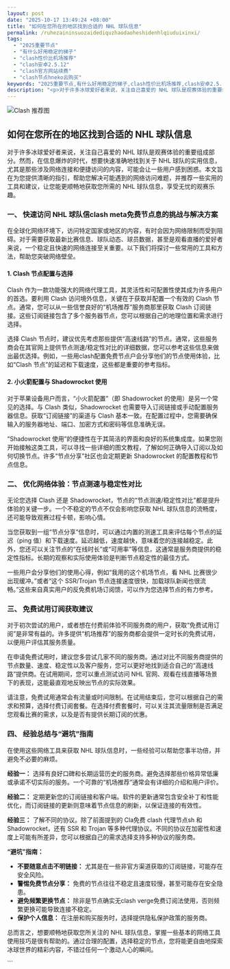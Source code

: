 ```yaml
---
layout: post
date: "2025-10-17 13:49:24 +08:00"
title: "如何在您所在的地区找到合适的 NHL 球队信息"
permalink: /ruhezaininsuozaidediquzhaodaoheshidenhlqiuduixinxi/
tags:
  - "2025重要节点"
  - "有什么好用稳定的梯子"
  - "clash性价比机场推荐"
  - "clash安卓2.5.12"
  - "clash官方网站续费"
  - "clash节点hneko云购买"
keywords: "2025重要节点,有什么好用稳定的梯子,clash性价比机场推荐,clash安卓2.5.12,clash官方网站续费,clash节点hneko云购买"
description: "<p>对于许多冰球爱好者来说，关注自己喜爱的 NHL 球队是观赛体验的重要组成部分。然而，在信息爆炸的时代，想要快速准确地找到关于 NHL 球队的实用信息，尤其是那些涉及网络连接和便捷访问的内容，可能会让一些用户感到困惑。本文旨在为您提供清晰的指引，帮助您解决可能遇到的网络访问难题，并推荐一些实用的工具和建议，让您能更顺畅地获取您所需的 NHL 球队信息，享受无忧的观赛乐趣。</p>"
---
```


![Clash 推荐图](https://clashjd.github.io/assets/img/付费机场订阅.png)

## 如何在您所在的地区找到合适的 NHL 球队信息

<p>对于许多冰球爱好者来说，关注自己喜爱的 NHL 球队是观赛体验的重要组成部分。然而，在信息爆炸的时代，想要快速准确地找到关于 NHL 球队的实用信息，尤其是那些涉及网络连接和便捷访问的内容，可能会让一些用户感到困惑。本文旨在为您提供清晰的指引，帮助您解决可能遇到的网络访问难题，并推荐一些实用的工具和建议，让您能更顺畅地获取您所需的 NHL 球队信息，享受无忧的观赛乐趣。</p>
<h3>一、 快速访问 NHL 球队信clash meta免费节点息的挑战与解决方案</h3>
<p>在全球化网络环境下，访问特定国家或地区的内容，有时会因为网络限制而受到阻碍。对于需要获取最新比赛信息、球队动态、球员数据，甚至是观看直播的爱好者来说，一个稳定且快速的网络连接至关重要。以下我们将探讨一些常用的工具和方法，帮助您突破网络壁垒。</p>
<h4>1. Clash 节点配置与选择</h4>
<p>Clash 作为一款功能强大的网络代理工具，其灵活性和可配置性使其成为许多用户的首选。要利用 Clash 访问境外信息，关键在于获取并配置一个有效的 Clash 节点。通常，您可以从一些信誉良好的“机场推荐”服务商那里获取 Clash 订阅链接。这些订阅链接包含了多个服务器节点，您可以根据自己的地理位置和需求进行选择。</p>
<p>选择 Clash 节点时，建议优先考虑那些提供“高速线路”的节点。通常，这些服务商会在其官网上提供节点测速/稳定性对比的详细数据，您可以参考这些信息来做出最优选择。例如，一些用clash配置免费节点户会分享他们的节点使用体验，比如“Clash 节点”的延迟和下载速度，这些都是重要的参考指标。</p>
<h4>2. 小火箭配置与 Shadowrocket 使用</h4>
<p>对于苹果设备用户而言，“小火箭配置”（即 Shadowrocket 的使用）是另一个常见的选择。与 Clash 类似，Shadowrocket 也需要导入订阅链接或手动配置服务器信息。获取“订阅链接”的渠道与 Clash 基本一致。在配置过程中，您需要确保输入的服务器地址、端口、加密方式和密码等信息准确无误。</p>
<p>“Shadowrocket 使用”的便捷性在于其简洁的界面和良好的系统集成度。如果您刚开始接触这类工具，可以寻找一些详细的图文教程，了解如何正确导入订阅以及如何切换节点。许多“节点分享”社区也会定期更新 Shadowrocket 的配置教程和节点信息。</p>
<h3>二、 优化网络体验：节点测速与稳定性对比</h3>
<p>无论您选择 Clash 还是 Shadowrocket，节点的“节点测速/稳定性对比”都是提升体验的关键一步。一个不稳定的节点不仅会影响您获取 NHL 球队信息的流畅度，还可能导致观赛过程卡顿，影响心情。</p>
<p>当您获取到一组“节点分享”信息时，可以通过内置的测速工具来评估每个节点的延迟（ping 值）和下载速度。延迟越低，速度越快，意味着您的连接越稳定。此外，您还可以关注节点的“在线时长”或“可用率”等信息，这通常是服务商提供的稳定性指标。长期的观察和实际使用体验是判断节点稳定性的最佳方式。</p>
<p>一些用户会分享他们的使用心得，例如“我用的这个机场节点，看 NHL 比赛很少出现缓冲。”或者“这个 SSR/Trojan 节点连接速度很快，加载球队新闻也很流畅。”这些来自真实用户的反免费机场订阅馈，可以作为您选择节点的有力参考。</p>
<h3>三、 免费试用订阅获取建议</h3>
<p>对于初次尝试的用户，或者想在付费前体验不同服务商的用户，获取“免费试用订阅”是非常有益的。许多提供“机场推荐”的服务商都会提供一定时长的免费试用，以便用户评估其服务质量。</p>
<p>在申请免费试用时，建议您多尝试几家不同的服务商。通过对比不同服务商提供的节点数量、速度、稳定性以及客户服务，您可以更好地找到适合自己的“高速线路”提供商。在试用期间，您可以重点测试访问 NHL 官网、观看在线直播等场景下的表现，这能最直观地反映出节点的实际效果。</p>
<p>请注意，免费试用通常会有流量或时间限制。在试用结束后，您可以根据自己的需求和预算，选择付费订阅套餐。在选择付费套餐时，可以关注其流量限制是否满足您观看比赛的需求，以及是否有提供长期订阅的优惠。</p>
<h3>四、 经验总结与“避坑”指南</h3>
<p>在使用这些网络工具来获取 NHL 球队信息时，一些经验可以帮助您事半功倍，并避免不必要的麻烦。</p>
<p><strong>经验一：</strong> 选择有良好口碑和长期运营历史的服务商。避免选择那些价格异常低廉或承诺不切实际的服务。一个可靠的“机场推荐”通常会有详细的介绍和用户评价。</p>
<p><strong>经验二：</strong> 定期更新您的订阅链接和客户端。软件的更新通常包含安全补丁和性能优化，而订阅链接的更新则意味着节点信息的刷新，以保证连接的有效性。</p>
<p><strong>经验三：</strong> 了解不同的协议。除了前面提到的 Cla免费 clash 代理节点sh 和 Shadowrocket，还有 SSR 和 Trojan 等多种代理协议。不同的协议在加密性和速度上可能有所差异，您可以根据自己的需求选择支持多种协议的服务商。</p>
<p><strong>“避坑”指南：</strong></p>
<ul>
<li><strong>不要随意点击不明链接：</strong> 尤其是在一些非官方渠道获取的订阅链接，可能存在安全风险。</li>
<li><strong>警惕免费节点分享：</strong> 免费的节点往往不稳定且速度较慢，甚至可能存在安全隐患。</li>
<li><strong>避免频繁更换节点：</strong> 除非是节点确实无clash verge免费订阅法使用，否则频繁更换可能导致连接不稳定。</li>
<li><strong>保护个人信息：</strong> 在注册和购买服务时，选择提供隐私保护政策的服务商。</li>
</ul>
<p>总而言之，想要顺畅地获取您所关注的 NHL 球队信息，掌握一些基本的网络工具使用技巧是很有帮助的。通过合理的配置，选择稳定的节点，您将能更自由地探索冰球世界的精彩内容，不错过任何一个激动人心的瞬间。</p>
<p> ```</p>